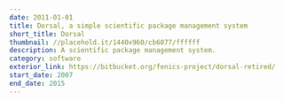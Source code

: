 ```yaml
---
date: 2011-01-01
title: Dorsal, a simple scientific package management system
short_title: Dorsal
thumbnail: //placehold.it/1440x960/cb6077/ffffff
description: A scientific package management system.
category: software
exterior_link: https://bitbucket.org/fenics-project/dorsal-retired/
start_date: 2007
end_date: 2015
---
```

